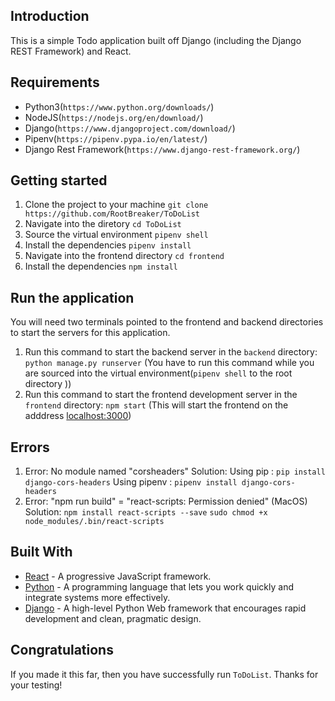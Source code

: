 ## Introduction

This is a simple Todo application built off Django (including the Django REST Framework) and React.

## Requirements

- Python3(`https://www.python.org/downloads/`)
- NodeJS(`https://nodejs.org/en/download/`)
- Django(`https://www.djangoproject.com/download/`)
- Pipenv(`https://pipenv.pypa.io/en/latest/`)
- Django Rest Framework(`https://www.django-rest-framework.org/`)

## Getting started

1. Clone the project to your machine `git clone https://github.com/RootBreaker/ToDoList`
2. Navigate into the diretory `cd ToDoList`
3. Source the virtual environment `pipenv shell`
4. Install the dependencies `pipenv install`
5. Navigate into the frontend directory `cd frontend`
6. Install the dependencies `npm install`

## Run the application

You will need two terminals pointed to the frontend and backend directories to start the servers for this application.

1. Run this command to start the backend server in the `backend` directory: `python manage.py runserver` (You have to run this command while you are sourced into the virtual environment(`pipenv shell` to the root directory ))
2. Run this command to start the frontend development server in the `frontend` directory: `npm start` (This will start the frontend on the adddress [localhost:3000](http://localhost:3000))

## Errors

1. Error: No module named "corsheaders"
   Solution:
   Using pip : `pip install django-cors-headers`
   Using pipenv : `pipenv install django-cors-headers`
2. Error: "npm run build" = "react-scripts: Permission denied" (MacOS)
   Solution:
   `npm install react-scripts --save`
   `sudo chmod +x node_modules/.bin/react-scripts`

## Built With

- [React](https://reactjs.org) - A progressive JavaScript framework.
- [Python](https://www.python.org/) - A programming language that lets you work quickly and integrate systems more effectively.
- [Django](http://djangoproject.org/) - A high-level Python Web framework that encourages rapid development and clean, pragmatic design.

## Congratulations

If you made it this far, then you have successfully run `ToDoList`. Thanks for your testing!

